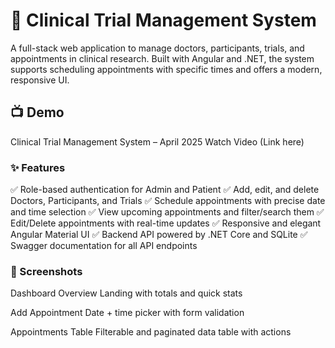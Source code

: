 # 🧪 Clinical Trial Management System

A full-stack web application to manage doctors, participants, trials, and appointments in clinical research. Built with Angular and .NET, the system supports scheduling appointments with specific times and offers a modern, responsive UI.

## 📺 Demo
<p>Clinical Trial Management System – April 2025
Watch Video (Link here)

### ✨ Features
✅ Role-based authentication for Admin and Patient
✅ Add, edit, and delete Doctors, Participants, and Trials
✅ Schedule appointments with precise date and time selection
✅ View upcoming appointments and filter/search them
✅ Edit/Delete appointments with real-time updates
✅ Responsive and elegant Angular Material UI
✅ Backend API powered by .NET Core and SQLite
✅ Swagger documentation for all API endpoints

### 📸 Screenshots
Dashboard Overview
Landing with totals and quick stats

Add Appointment
Date + time picker with form validation

Appointments Table
Filterable and paginated data table with actions

